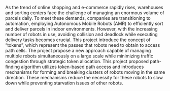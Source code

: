 As the trend of online shopping and e-commerce rapidly rises, warehouses and sorting centers face the challenge of managing an enormous volume of parcels daily. To meet these demands, companies are transitioning to automation, employing Autonomous Mobile Robots (AMR) to efficiently sort and deliver parcels in indoor environments. However, with the increasing number of robots in use, avoiding collision and deadlock while executing delivery tasks becomes crucial. This project introduce the concept of “tokens”, which represent the passes that robots need to obtain to access path cells. The project propose a new approach capable of managing multiple robots simultaneously on a large scale while minimizing traffic congestion through strategic token allocation. This project proposed path-finding algorithm utilizes token-based path access and introduces mechanisms for forming and breaking clusters of robots moving in the same direction. These mechanisms reduce the necessity for these robots to slow down while preventing starvation issues of other robots.
